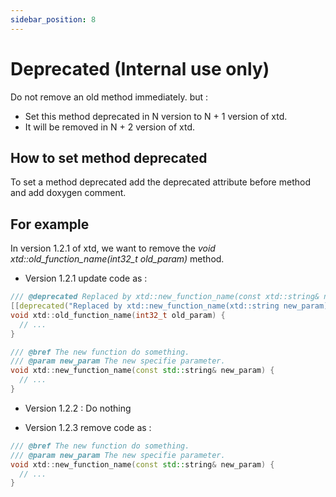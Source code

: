 ```yaml
---
sidebar_position: 8
---
```


# Deprecated (**Internal use only**)

Do not remove an old method immediately. but :

* Set this method deprecated in N version to N + 1 version of xtd. 
* It will be removed in N + 2 version of xtd.

## How to set method deprecated

To set a method deprecated add the deprecated attribute before method and add doxygen comment.

## For example

In version 1.2.1 of xtd, we want to remove the *void xtd::old_function_name(int32_t old_param)* method.

* Version 1.2.1 update code as :

```cpp
/// @deprecated Replaced by xtd::new_function_name(const xtd::string& new_param) - Will be removed in version 1.2.3
[[deprecated("Replaced by xtd::new_function_name(xtd::string new_param) - Will be removed in version 1.2.3")]]
void xtd::old_function_name(int32_t old_param) {
  // ...
}

/// @bref The new function do something.
/// @param new_param The new specifie parameter.
void xtd::new_function_name(const std::string& new_param) {
  // ...
}
```

* Version 1.2.2 : Do nothing

* Version 1.2.3 remove code as :

```cpp
/// @bref The new function do something.
/// @param new_param The new specifie parameter.
void xtd::new_function_name(const std::string& new_param) {
  // ...
}
```
